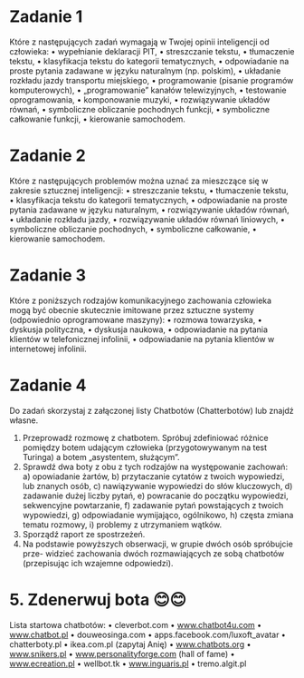 # Zadanie 1
  Które z następujących zadań wymagają w Twojej opinii inteligencji od człowieka:
    • wypełnianie deklaracji PIT,
    • streszczanie tekstu,
    • tłumaczenie tekstu,
    • klasyfikacja tekstu do kategorii tematycznych,
    • odpowiadanie na proste pytania zadawane w języku naturalnym (np. polskim),
    • układanie rozkładu jazdy transportu miejskiego,
    • programowanie (pisanie programów komputerowych),
    • „programowanie” kanałów telewizyjnych,
    • testowanie oprogramowania,
    • komponowanie muzyki,
    • rozwiązywanie układów równań,
    • symboliczne obliczanie pochodnych funkcji,
    • symboliczne całkowanie funkcji,
    • kierowanie samochodem.
# Zadanie 2
  Które z następujących problemów można uznać za mieszczące się w zakresie sztucznej
  inteligencji:
    • streszczanie tekstu,
    • tłumaczenie tekstu,
    • klasyfikacja tekstu do kategorii tematycznych,
    • odpowiadanie na proste pytania zadawane w języku naturalnym,
    • rozwiązywanie układów równań,
    • układanie rozkładu jazdy,
    • rozwiązywanie układów równań liniowych,
    • symboliczne obliczanie pochodnych,
    • symboliczne całkowanie,
    • kierowanie samochodem.
# Zadanie 3
  Które z poniższych rodzajów komunikacyjnego zachowania człowieka mogą być
  obecnie skutecznie imitowane przez sztuczne systemy (odpowiednio oprogramowane
  maszyny):
    • rozmowa towarzyska,
    • dyskusja polityczna,
    • dyskusja naukowa,
    • odpowiadanie na pytania klientów w telefonicznej infolinii,
    • odpowiadanie na pytania klientów w internetowej infolinii.
# Zadanie 4
Do zadań skorzystaj z załączonej listy Chatbotów (Chatterbotów) lub znajdź własne.
1. Przeprowadź rozmowę z chatbotem. Spróbuj zdefiniować różnice pomiędzy
botem udającym człowieka (przygotowywanym na test Turinga) a botem
„asystentem, służącym”.
2. Sprawdź dwa boty z obu z tych rodzajów na występowanie zachowań:
a) opowiadanie żartów,
b) przytaczanie cytatów z twoich wypowiedzi, lub znanych osób,
c) nawiązywanie wypowiedzi do słów kluczowych,
d) zadawanie dużej liczby pytań,
e) powracanie do początku wypowiedzi, sekwencyjne powtarzanie,
f) zadawanie pytań powstających z twoich wypowiedzi,
g) odpowiadanie wymijająco, ogólnikowo,
h) częsta zmiana tematu rozmowy,
i) problemy z utrzymaniem wątków.
3. Sporządź raport ze spostrzeżeń.
4. Na podstawie powyższych obserwacji, w grupie dwóch osób spróbujcie prze-
widzieć zachowania dwóch rozmawiających ze sobą chatbotów (przepisując ich
wzajemne odpowiedzi).
# 5. Zdenerwuj bota 😊😊
Lista startowa chatbotów:
• cleverbot.com
• www.chatbot4u.com
• www.chatbot.pl
• douweosinga.com
• apps.facebook.com/luxoft_avatar
• chatterboty.pl
• ikea.com.pl (zapytaj Anię)
• www.chatbots.org
• www.snikers.pl
• www.personalityforge.com (hall of fame)
• www.ecreation.pl
• wellbot.tk
• www.inguaris.pl
• tremo.algit.pl
